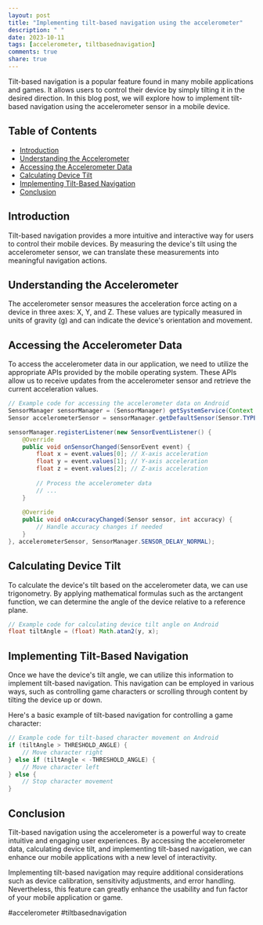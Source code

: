 ```yaml
---
layout: post
title: "Implementing tilt-based navigation using the accelerometer"
description: " "
date: 2023-10-11
tags: [accelerometer, tiltbasednavigation]
comments: true
share: true
---
```


Tilt-based navigation is a popular feature found in many mobile applications and games. It allows users to control their device by simply tilting it in the desired direction. In this blog post, we will explore how to implement tilt-based navigation using the accelerometer sensor in a mobile device.

## Table of Contents
- [Introduction](#introduction)
- [Understanding the Accelerometer](#understanding-the-accelerometer)
- [Accessing the Accelerometer Data](#accessing-the-accelerometer-data)
- [Calculating Device Tilt](#calculating-device-tilt)
- [Implementing Tilt-Based Navigation](#implementing-tilt-based-navigation)
- [Conclusion](#conclusion)

## Introduction

Tilt-based navigation provides a more intuitive and interactive way for users to control their mobile devices. By measuring the device's tilt using the accelerometer sensor, we can translate these measurements into meaningful navigation actions.

## Understanding the Accelerometer

The accelerometer sensor measures the acceleration force acting on a device in three axes: X, Y, and Z. These values are typically measured in units of gravity (g) and can indicate the device's orientation and movement.

## Accessing the Accelerometer Data

To access the accelerometer data in our application, we need to utilize the appropriate APIs provided by the mobile operating system. These APIs allow us to receive updates from the accelerometer sensor and retrieve the current acceleration values.

```java
// Example code for accessing the accelerometer data on Android
SensorManager sensorManager = (SensorManager) getSystemService(Context.SENSOR_SERVICE);
Sensor accelerometerSensor = sensorManager.getDefaultSensor(Sensor.TYPE_ACCELEROMETER);

sensorManager.registerListener(new SensorEventListener() {
    @Override
    public void onSensorChanged(SensorEvent event) {
        float x = event.values[0]; // X-axis acceleration
        float y = event.values[1]; // Y-axis acceleration
        float z = event.values[2]; // Z-axis acceleration
        
        // Process the accelerometer data
        // ...
    }
    
    @Override
    public void onAccuracyChanged(Sensor sensor, int accuracy) {
        // Handle accuracy changes if needed
    }
}, accelerometerSensor, SensorManager.SENSOR_DELAY_NORMAL);
```

## Calculating Device Tilt

To calculate the device's tilt based on the accelerometer data, we can use trigonometry. By applying mathematical formulas such as the arctangent function, we can determine the angle of the device relative to a reference plane.

```java
// Example code for calculating device tilt angle on Android
float tiltAngle = (float) Math.atan2(y, x);
```

## Implementing Tilt-Based Navigation

Once we have the device's tilt angle, we can utilize this information to implement tilt-based navigation. This navigation can be employed in various ways, such as controlling game characters or scrolling through content by tilting the device up or down.

Here's a basic example of tilt-based navigation for controlling a game character:

```java
// Example code for tilt-based character movement on Android
if (tiltAngle > THRESHOLD_ANGLE) {
    // Move character right
} else if (tiltAngle < -THRESHOLD_ANGLE) {
    // Move character left
} else {
    // Stop character movement
}
```

## Conclusion

Tilt-based navigation using the accelerometer is a powerful way to create intuitive and engaging user experiences. By accessing the accelerometer data, calculating device tilt, and implementing tilt-based navigation, we can enhance our mobile applications with a new level of interactivity.

Implementing tilt-based navigation may require additional considerations such as device calibration, sensitivity adjustments, and error handling. Nevertheless, this feature can greatly enhance the usability and fun factor of your mobile application or game.

#accelerometer #tiltbasednavigation